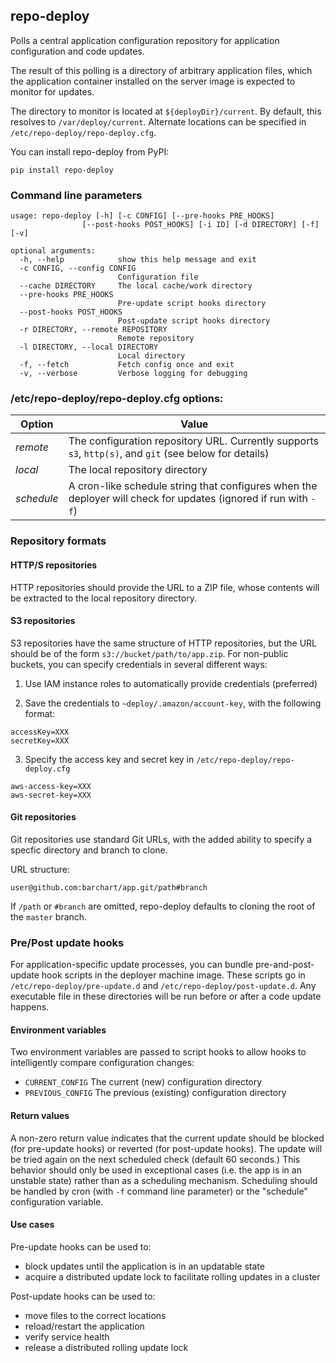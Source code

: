 ## repo-deploy

Polls a central application configuration repository for application
configuration and code updates.

The result of this polling is a directory of arbitrary application files,
which the application container installed on the server image is
expected to monitor for updates.

The directory to monitor is located at `${deployDir}/current`. By
default, this resolves to `/var/deploy/current`. Alternate
locations can be specified in `/etc/repo-deploy/repo-deploy.cfg`.

You can install repo-deploy from PyPI:

```
pip install repo-deploy
```

### Command line parameters

```
usage: repo-deploy [-h] [-c CONFIG] [--pre-hooks PRE_HOOKS]
                [--post-hooks POST_HOOKS] [-i ID] [-d DIRECTORY] [-f] [-v]

optional arguments:
  -h, --help            show this help message and exit
  -c CONFIG, --config CONFIG
                        Configuration file
  --cache DIRECTORY     The local cache/work directory
  --pre-hooks PRE_HOOKS
                        Pre-update script hooks directory
  --post-hooks POST_HOOKS
                        Post-update script hooks directory
  -r DIRECTORY, --remote REPOSITORY
                        Remote repository
  -l DIRECTORY, --local DIRECTORY
                        Local directory
  -f, --fetch           Fetch config once and exit
  -v, --verbose         Verbose logging for debugging
```

### /etc/repo-deploy/repo-deploy.cfg options:

Option | Value
-------|-------
*remote* | The configuration repository URL. Currently supports `s3`, `http(s)`, and `git` (see below for details)
*local* | The local repository directory
*schedule* | A cron-like schedule string that configures when the deployer will check for updates (ignored if run with `-f`)

### Repository formats

#### HTTP/S repositories

HTTP repositories should provide the URL to a ZIP file, whose contents will be extracted to the local
repository directory.

#### S3 repositories

S3 repositories have the same structure of HTTP repositories, but the URL should be of the
form `s3://bucket/path/to/app.zip`. For non-public buckets, you can specify credentials in several
different ways:

1. Use IAM instance roles to automatically provide credentials (preferred)

2. Save the credentials to `~deploy/.amazon/account-key`, with the following format:

```
accessKey=XXX
secretKey=XXX
```

3. Specify the access key and secret key in `/etc/repo-deploy/repo-deploy.cfg`

```
aws-access-key=XXX
aws-secret-key=XXX
```

#### Git repositories

Git repositories use standard Git URLs, with the added ability to specify a specfic
directory and branch to clone.

URL structure:
```
user@github.com:barchart/app.git/path#branch
```

If `/path` or `#branch` are omitted, repo-deploy defaults to cloning the root of the
`master` branch.

### Pre/Post update hooks

For application-specific update processes, you can bundle pre-and-post-update hook scripts
in the deployer machine image. These scripts go in `/etc/repo-deploy/pre-update.d` and
`/etc/repo-deploy/post-update.d`. Any executable file in these directories will be run before or
after a code update happens.

#### Environment variables

Two environment variables are passed to script hooks to allow hooks to intelligently compare
configuration changes:

* `CURRENT_CONFIG` The current (new) configuration directory
* `PREVIOUS_CONFIG` The previous (existing) configuration directory

#### Return values

A non-zero return value indicates that the current update should be blocked (for pre-update
hooks) or reverted (for post-update hooks). The update will be tried again on the next
scheduled check (default 60 seconds.)  This behavior should only be used in exceptional cases
(i.e. the app is in an unstable state) rather than as a scheduling mechanism. Scheduling
should be handled by cron (with `-f` command line parameter) or the "schedule" configuration
 variable.

#### Use cases 

Pre-update hooks can be used to:

* block updates until the application is in an updatable state
* acquire a distributed update lock to facilitate rolling updates in a cluster

Post-update hooks can be used to:

* move files to the correct locations
* reload/restart the application
* verify service health
* release a distributed rolling update lock
